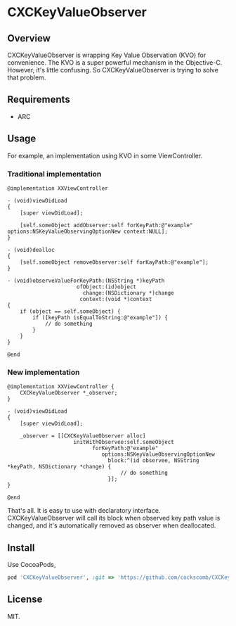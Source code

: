 # CXCKeyValueObserver

## Overview

CXCKeyValueObserver is wrapping Key Value Observation (KVO) for convenience. The KVO is a super powerful mechanism in the Objective-C. However, it's little confusing. So CXCKeyValueObserver is trying to solve that problem.

## Requirements

* ARC

## Usage

For example, an implementation using KVO in some ViewController.

### Traditional implementation

```objc
@implementation XXViewController

- (void)viewDidLoad
{
    [super viewDidLoad];
    
    [self.someObject addObserver:self forKeyPath:@"example" options:NSKeyValueObservingOptionNew context:NULL];
}

- (void)dealloc
{
    [self.someObject removeObserver:self forKayPath:@"example"];
}

- (void)observeValueForKeyPath:(NSString *)keyPath
                      ofObject:(id)object
                        change:(NSDictionary *)change
                       context:(void *)context
{
    if (object == self.someObject) {
        if ([keyPath isEqualToString:@"example"]) {
            // do something
        }
    }
}

@end
```

### New implementation

```objc
@implementation XXViewController {
    CXCKeyValueObserver *_observer;
}

- (void)viewDidLoad
{
    [super viewDidLoad];
    
    _observer = [[CXCKeyValueObserver alloc]
                     initWithObservee:self.someObject
                           forKeyPath:@"example"
                              options:NSKeyValueObservingOptionNew
                                block:^(id observee, NSString *keyPath, NSDictionary *change) {
                                    // do something
                                }];
}

@end
```

That's all. It is easy to use with declaratory interface. CXCKeyValueObserver will call its block when observed key path value is changed, and it's automatically removed as observer when deallocated.

## Install

Use CocoaPods,

```ruby
pod 'CXCKeyValueObserver', :git => 'https://github.com/cockscomb/CXCKeyValueObserver.git'
```

## License

MIT.
